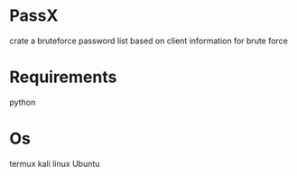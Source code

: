 # PassX
crate a bruteforce password list based on client information for brute force 

# Requirements 
python
# Os
termux
kali linux
Ubuntu 
